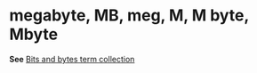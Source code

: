 # megabyte, MB, meg, M, M byte, Mbyte

**See** [Bits and bytes term collection](../term-collections/bits-bytes-terms.md)
